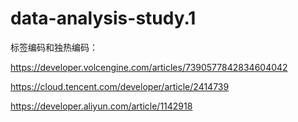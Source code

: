 # data-analysis-study.1
标签编码和独热编码：

<https://developer.volcengine.com/articles/7390577842834604042>

<https://cloud.tencent.com/developer/article/2414739>

<https://developer.aliyun.com/article/1142918>
